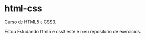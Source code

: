 # html-css
 Curso de HTML5 e CSS3.

 Estou Estudando html5 e css3 este é meu repositorio de exercicios.
